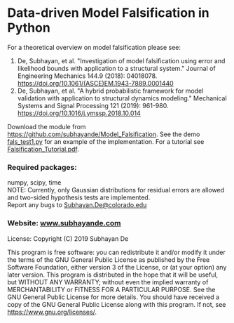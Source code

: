 # Data-driven Model Falsification in Python

For a theoretical overview on model falsification please see:   

1. De, Subhayan, et al. "Investigation of model falsification using error and likelihood bounds with application to a structural system." Journal of Engineering Mechanics 144.9 (2018): 04018078.   
https://doi.org/10.1061/(ASCE)EM.1943-7889.0001440  
2. De, Subhayan, et al. "A hybrid probabilistic framework for model validation with application to structural dynamics modeling." Mechanical Systems and Signal Processing 121 (2019): 961-980.  
https://doi.org/10.1016/j.ymssp.2018.10.014 


Download the module from https://github.com/subhayande/Model_Falsification. See the demo [fals_test1.py](fals_test1.py) for an example of the implementation. For a tutorial see [Falsification_Tutorial.pdf](Falsification_Tutorial.pdf).  

### Required packages: ###
numpy, scipy, time  
NOTE: Currently, only Gaussian distributions for residual errors are allowed and two-sided hypothesis tests are implemented.  
Report any bugs to Subhayan.De@colorado.edu   
### Website: www.subhayande.com

License: Copyright (C) 2019 Subhayan De 

This program is free software: you can redistribute it and/or modify it under the terms
of the GNU General Public License as published by the Free Software Foundation, either
version 3 of the License, or (at your option) any later version.
This program is distributed in the hope that it will be useful, but WITHOUT ANY
WARRANTY; without even the implied warranty of MERCHANTABILITY or FITNESS
FOR A PARTICULAR PURPOSE. See the GNU General Public License for more details.
You should have received a copy of the GNU General Public License along with this
program. If not, see https://www.gnu.org/licenses/.



